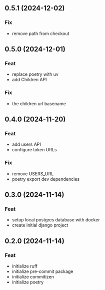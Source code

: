 ## 0.5.1 (2024-12-02)

### Fix

- remove path from checkout

## 0.5.0 (2024-12-01)

### Feat

- replace poetry with uv
- add Children API

### Fix

-  the children url basename

## 0.4.0 (2024-11-20)

### Feat

- add users API
- configure token URLs

### Fix

- remove USERS_URL
- poetry export dev dependencies

## 0.3.0 (2024-11-14)

### Feat

- setup local postgres database with docker
- create initial django project

## 0.2.0 (2024-11-14)

### Feat

- initialize ruff
- initialize pre-commit package
- initialize commitizen
- initialize poetry

